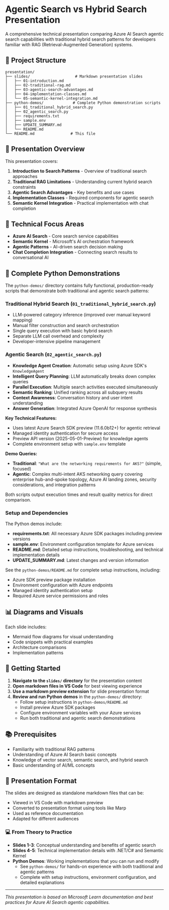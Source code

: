 # Agentic Search vs Hybrid Search Presentation

A comprehensive technical presentation comparing Azure AI Search agentic search capabilities with traditional hybrid search patterns for developers familiar with RAG (Retrieval-Augmented Generation) systems.

## 📁 Project Structure

```
presentation/
├── slides/                    # Markdown presentation slides
│   ├── 01-introduction.md
│   ├── 02-traditional-rag.md
│   ├── 03-agentic-search-advantages.md
│   ├── 04-implementation-classes.md
│   └── 05-semantic-kernel-integration.md
├── python-demos/             # Complete Python demonstration scripts
│   ├── 01_traditional_hybrid_search.py
│   ├── 02_agentic_search.py
│   ├── requirements.txt
│   ├── sample.env
│   ├── UPDATE_SUMMARY.md
│   └── README.md
└── README.md                # This file
```

## 🎯 Presentation Overview

This presentation covers:

1. **Introduction to Search Patterns** - Overview of traditional search approaches
2. **Traditional RAG Limitations** - Understanding current hybrid search constraints
3. **Agentic Search Advantages** - Key benefits and use cases
4. **Implementation Classes** - Required components for agentic search
5. **Semantic Kernel Integration** - Practical implementation with chat completion

## 🔧 Technical Focus Areas

- **Azure AI Search** - Core search service capabilities
- **Semantic Kernel** - Microsoft's AI orchestration framework
- **Agentic Patterns** - AI-driven search decision making
- **Chat Completion Integration** - Connecting search results to conversational AI

## 🐍 Complete Python Demonstrations

The `python-demos/` directory contains fully functional, production-ready scripts that demonstrate both traditional and agentic search patterns:

### Traditional Hybrid Search (`01_traditional_hybrid_search.py`)
- LLM-powered category inference (improved over manual keyword mapping)
- Manual filter construction and search orchestration
- Single query execution with basic hybrid search
- Separate LLM call overhead and complexity
- Developer-intensive pipeline management

### Agentic Search (`02_agentic_search.py`)
- **Knowledge Agent Creation**: Automatic setup using Azure SDK's `KnowledgeAgent`
- **Intelligent Query Planning**: LLM automatically breaks down complex queries
- **Parallel Execution**: Multiple search activities executed simultaneously
- **Semantic Ranking**: Unified ranking across all subquery results
- **Context Awareness**: Conversation history and user intent understanding
- **Answer Generation**: Integrated Azure OpenAI for response synthesis

**Key Technical Features:**
- Uses latest Azure Search SDK preview (11.6.0b12+) for agentic retrieval
- Managed identity authentication for secure access
- Preview API version (2025-05-01-Preview) for knowledge agents
- Complete environment setup with `sample.env` template

**Demo Queries:**
- **Traditional**: `"What are the networking requirements for AKS?"` (simple, focused)
- **Agentic**: Complex multi-intent AKS networking query covering enterprise hub-and-spoke topology, Azure AI landing zones, security considerations, and integration patterns

Both scripts output execution times and result quality metrics for direct comparison.

### Setup and Dependencies

The Python demos include:
- **requirements.txt**: All necessary Azure SDK packages including preview versions
- **sample.env**: Environment configuration template for Azure services
- **README.md**: Detailed setup instructions, troubleshooting, and technical implementation details
- **UPDATE_SUMMARY.md**: Latest changes and version information

See the `python-demos/README.md` for complete setup instructions, including:
- Azure SDK preview package installation
- Environment configuration with Azure endpoints
- Managed identity authentication setup
- Required Azure service permissions and roles

## 📊 Diagrams and Visuals

Each slide includes:
- Mermaid flow diagrams for visual understanding
- Code snippets with practical examples
- Architecture comparisons
- Implementation patterns

## 🚀 Getting Started

1. **Navigate to the `slides/` directory** for the presentation content
2. **Open markdown files in VS Code** for best viewing experience
3. **Use a markdown preview extension** for slide presentation format
4. **Review and run Python demos** in the `python-demos/` directory:
   - Follow setup instructions in `python-demos/README.md`
   - Install preview Azure SDK packages
   - Configure environment variables with your Azure services
   - Run both traditional and agentic search demonstrations

## 📚 Prerequisites

- Familiarity with traditional RAG patterns
- Understanding of Azure AI Search basic concepts
- Knowledge of vector search, semantic search, and hybrid search
- Basic understanding of AI/ML concepts

## 🎪 Presentation Format

The slides are designed as standalone markdown files that can be:
- Viewed in VS Code with markdown preview
- Converted to presentation format using tools like Marp
- Used as reference documentation
- Adapted for different audiences

### 💻 From Theory to Practice

- **Slides 1-3**: Conceptual understanding and benefits of agentic search
- **Slides 4-5**: Technical implementation details with .NET/C# and Semantic Kernel
- **Python Demos**: Working implementations that you can run and modify
  - See `python-demos/` for hands-on experience with both traditional and agentic patterns
  - Complete with setup instructions, environment configuration, and detailed explanations

---

*This presentation is based on Microsoft Learn documentation and best practices for Azure AI Search agentic capabilities.*
